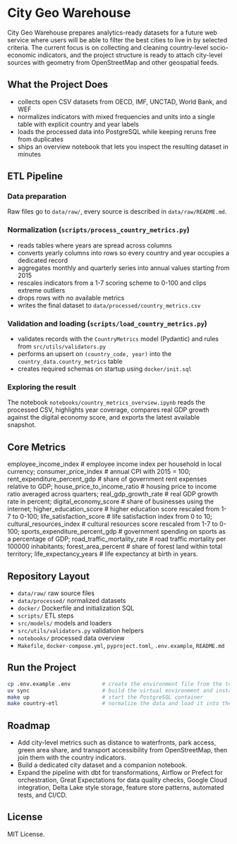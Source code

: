 # City Geo Warehouse

City Geo Warehouse prepares analytics-ready datasets for a future web service where users will be able to filter the best cities to live in by selected criteria. The current focus is on collecting and cleaning country-level socio-economic indicators, and the project structure is ready to attach city-level sources with geometry from OpenStreetMap and other geospatial feeds.

## What the Project Does
- collects open CSV datasets from OECD, IMF, UNCTAD, World Bank, and WEF
- normalizes indicators with mixed frequencies and units into a single table with explicit country and year labels
- loads the processed data into PostgreSQL while keeping reruns free from duplicates
- ships an overview notebook that lets you inspect the resulting dataset in minutes

## ETL Pipeline

### Data preparation
Raw files go to `data/raw/`, every source is described in `data/raw/README.md`.

### Normalization (`scripts/process_country_metrics.py`)
- reads tables where years are spread across columns
- converts yearly columns into rows so every country and year occupies a dedicated record
- aggregates monthly and quarterly series into annual values starting from 2015
- rescales indicators from a 1-7 scoring scheme to 0-100 and clips extreme outliers
- drops rows with no available metrics
- writes the final dataset to `data/processed/country_metrics.csv`

### Validation and loading (`scripts/load_country_metrics.py`)
- validates records with the `CountryMetrics` model (Pydantic) and rules from `src/utils/validators.py`
- performs an upsert on `(country_code, year)` into the `country_data.country_metrics` table
- creates required schemas on startup using `docker/init.sql`

### Exploring the result
The notebook `notebooks/country_metrics_overview.ipynb` reads the processed CSV, highlights year coverage, compares real GDP growth against the digital economy score, and exports the latest available snapshot.

## Core Metrics
employee_income_index # employee income index per household in local currency;
consumer_price_index # annual CPI with 2015 = 100;
rent_expenditure_percent_gdp # share of government rent expenses relative to GDP;
house_price_to_income_ratio # housing price to income ratio averaged across quarters;
real_gdp_growth_rate # real GDP growth rate in percent;
digital_economy_score # share of businesses using the internet;
higher_education_score # higher education score rescaled from 1-7 to 0-100;
life_satisfaction_score # life satisfaction index from 0 to 10;
cultural_resources_index # cultural resources score rescaled from 1-7 to 0-100;
sports_expenditure_percent_gdp # government spending on sports as a percentage of GDP;
road_traffic_mortality_rate # road traffic mortality per 100000 inhabitants;
forest_area_percent # share of forest land within total territory;
life_expectancy_years # life expectancy at birth in years.

## Repository Layout
- `data/raw/` raw source files
- `data/processed/` normalized datasets
- `docker/` Dockerfile and initialization SQL
- `scripts/` ETL steps
- `src/models/` models and loaders
- `src/utils/validators.py` validation helpers
- `notebooks/` processed data overview
- `Makefile`, `docker-compose.yml`, `pyproject.toml`, `.env.example`, `README.md`

## Run the Project
```bash
cp .env.example .env          # create the environment file from the template
uv sync                       # build the virtual environment and install dependencies
make up                       # start the PostgreSQL container
make country-etl              # normalize the data and load it into the database
```

## Roadmap
- Add city-level metrics such as distance to waterfronts, park access, green area share, and transport accessibility from OpenStreetMap, then join them with the country indicators.
- Build a dedicated city dataset and a companion notebook.
- Expand the pipeline with dbt for transformations, Airflow or Prefect for orchestration, Great Expectations for data quality checks, Google Cloud integration, Delta Lake style storage, feature store patterns, automated tests, and CI/CD.

## License
MIT License.
